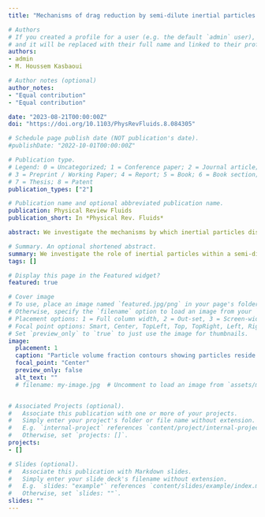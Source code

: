 ```yaml
---
title: "Mechanisms of drag reduction by semi-dilute inertial particles in a turulent channel flow"

# Authors
# If you created a profile for a user (e.g. the default `admin` user), write the username (folder name) here 
# and it will be replaced with their full name and linked to their profile.
authors:
- admin
- M. Houssem Kasbaoui

# Author notes (optional)
author_notes:
- "Equal contribution"
- "Equal contribution"

date: "2023-08-21T00:00:00Z"
doi: "https://doi.org/10.1103/PhysRevFluids.8.084305"

# Schedule page publish date (NOT publication's date).
#publishDate: "2022-10-01T00:00:00Z"

# Publication type.
# Legend: 0 = Uncategorized; 1 = Conference paper; 2 = Journal article;
# 3 = Preprint / Working Paper; 4 = Report; 5 = Book; 6 = Book section;
# 7 = Thesis; 8 = Patent
publication_types: ["2"]

# Publication name and optional abbreviated publication name.
publication: Physical Review Fluids
publication_short: In *Physical Rev. Fluids*

abstract: We investigate the mechanisms by which inertial particles dispersed at semidilute conditions cause significant drag-reduction in a turbulent channel flow at $\mathrm{Re}_\tau=180$. We consider a series of four-way-coupled Euler-Lagrange simulations where particles having friction Stokes number $\mathrm{St}^+ = 6$ or 30 are introduced at progressively increasing mass loading from $M = 0.2$ to 1.0. The simulations show that $\mathrm{St}^+ = 30$ particles cause large drag-reduction by up to 19.74\% at $M = 1.0$, whereas $\mathrm{St}^+ = 6$ particles cause large drag increase by up to 16.92\% at $M = 1.0$. To reveal the mechanisms underpinning drag-reduction or drag-increase, we investigate the stress distribution within the channel and the impact of the dispersed particles on the near-wall coherent structures. We find a distinctive feature of drag-reducing particles which consists in the formation of extremely long clusters, called ropes. These structures align preferentially with the low-speed streaks and contribute to their stabilization and suppression of bursting. Despite the additional stresses due to the particles, the modulation of the near-wall coherent structures leads to a greater reduction of Reynolds shear stresses and partial relaminarization of the near-wall flow. In the case of the drag-increasing particles with $\mathrm{St}^+ = 6$, a reduction in Reynolds shear stresses is also observed, however, this reduction is insufficient to overcome the additional particle stresses which leads to drag increase. 

# Summary. An optional shortened abstract.
summary: We investigate the role of inertial particles within a semi-dilute particle-laden turbulent channel flow at $\mathrm{Re}_\tau = 180$ and show significant drag reduction or increase. The increase of decrease in drag is dependent on particle inertia while the magnitude of change in drag is dependent on the mass loading. 
tags: []

# Display this page in the Featured widget?
featured: true

# Cover image
# To use, place an image named `featured.jpg/png` in your page's folder.
# Otherwise, specify the `filename` option to load an image from your `assets/media/` folder.
# Placement options: 1 = Full column width, 2 = Out-set, 3 = Screen-width
# Focal point options: Smart, Center, TopLeft, Top, TopRight, Left, Right, BottomLeft, Bottom, BottomRight
# Set `preview_only` to `true` to just use the image for thumbnails.
image:
  placement: 1
  caption: "Particle volume fraction contours showing particles reside within the low-speed regions of the flow"
  focal_point: "Center"
  preview_only: false
  alt_text: ""
  # filename: my-image.jpg  # Uncomment to load an image from `assets/media/` instead.


# Associated Projects (optional).
#   Associate this publication with one or more of your projects.
#   Simply enter your project's folder or file name without extension.
#   E.g. `internal-project` references `content/project/internal-project/index.md`.
#   Otherwise, set `projects: []`.
projects:
- []

# Slides (optional).
#   Associate this publication with Markdown slides.
#   Simply enter your slide deck's filename without extension.
#   E.g. `slides: "example"` references `content/slides/example/index.md`.
#   Otherwise, set `slides: ""`.
slides: ""
---
```



